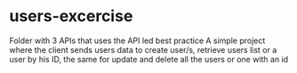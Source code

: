 # users-excercise
Folder with 3 APIs that uses the API led best practice
A simple project where the client sends users data to create user/s, retrieve users list or a user by his ID, the same for update and delete all the users or one with an id
